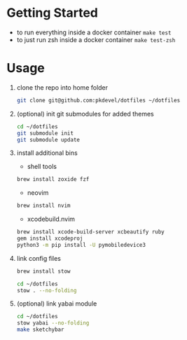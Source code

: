 # Getting Started

- to run everything inside a docker container
  `make test`
- to just run zsh inside a docker container
  `make test-zsh`

# Usage

1. clone the repo into home folder
   ```sh
   git clone git@github.com:pkdevel/dotfiles ~/dotfiles
   ```
2. (optional) init git submodules for added themes
   ```sh
   cd ~/dotfiles
   git submodule init
   git submodule update
   ```
3. install additional bins
   - shell tools
   ```sh
   brew install zoxide fzf
   ```
   - neovim
   ```sh
   brew install nvim
   ```
   - xcodebuild.nvim
   ```sh
   brew install xcode-build-server xcbeautify ruby
   gem install xcodeproj
   python3 -m pip install -U pymobiledevice3
   ```
4. link config files

   ```sh
   brew install stow

   cd ~/dotfiles
   stow . --no-folding
   ```

5. (optional) link yabai module
   ```sh
   cd ~/dotfiles
   stow yabai --no-folding
   make sketchybar
   ```
